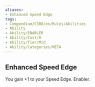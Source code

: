 ```yaml
---
aliases:
- Enhanced Speed Edge
tags:
- Compendium/CSRD/en/Rules/Abilities
- Ability
- Ability/ENABLER
- Ability/Cost/0
- Ability/Tier/Mid
- Ability/Categories/META
---
```


  
## Enhanced Speed Edge  
You gain +1 to your Speed Edge. Enabler. 